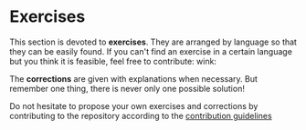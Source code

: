 # Exercises

This section is devoted to **exercises**. They are arranged by language so that they can be easily found. If you can't find an exercise in a certain language but 
you think it is feasible, feel free to contribute: wink:

The **corrections** are given with explanations when necessary.
But remember one thing, there is never only one possible solution!

Do not hesitate to propose your own exercises and corrections by contributing to the repository according to the [contribution guidelines](https://github.com/readthedocs-fr/notions/blob/master/CONTRIBUTING.md)
